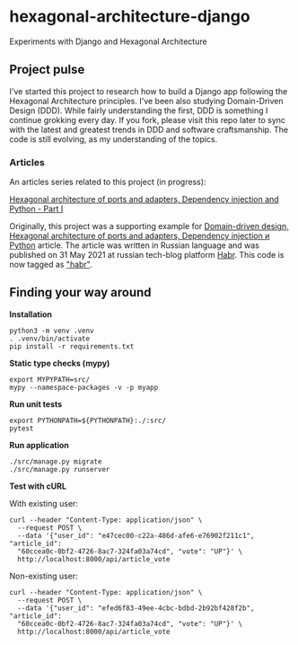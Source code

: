 # hexagonal-architecture-django
Experiments with Django and Hexagonal Architecture

## Project pulse

I've started this project to research how to build a Django app
following the Hexagonal Architecture principles.
I've been also studying Domain-Driven Design (DDD).
While fairly understanding the first, DDD is something I continue
grokking every day.
If you fork, please visit this repo later to sync with the latest and
greatest trends in DDD and software craftsmanship.
The code is still evolving, as my understanding of the topics.

### Articles

An articles series related to this project (in progress):

[Hexagonal architecture of ports and adapters, Dependency injection and Python - Part I](https://znasibov.info/posts/2021/10/30/hexarch_di_python_part_1.html)

Originally, this project was a supporting example for
[Domain-driven design, Hexagonal architecture of ports and adapters, Dependency injection и Python](https://habr.com/ru/post/559560/)
article.
The article was written in Russian language and was published on 31 May 2021
at russian tech-blog platform [Habr](https://habr.com/).
This code is now tagged as ["habr"](https://github.com/BasicWolf/hexagonal-architecture-django/tree/habr).

## Finding your way around


**Installation**

```shell
python3 -m venv .venv
. .venv/bin/activate
pip install -r requirements.txt
```

**Static type checks (mypy)**

```shell
export MYPYPATH=src/
mypy --namespace-packages -v -p myapp
```

**Run unit tests**

```shell
export PYTHONPATH=${PYTHONPATH}:./:src/
pytest
```

**Run application**

```shell
./src/manage.py migrate
./src/manage.py runserver
```

**Test with cURL**

With existing user:
```shell
curl --header "Content-Type: application/json" \
  --request POST \
  --data '{"user_id": "e47cec00-c22a-486d-afe6-e76902f211c1", "article_id":
  "60ccea0c-0bf2-4726-8ac7-324fa03a74cd", "vote": "UP"}' \
  http://localhost:8000/api/article_vote
```

Non-existing user:
```shell
curl --header "Content-Type: application/json" \
  --request POST \
  --data '{"user_id": "efed6f83-49ee-4cbc-bdbd-2b92bf428f2b", "article_id":
  "60ccea0c-0bf2-4726-8ac7-324fa03a74cd", "vote": "UP"}' \
  http://localhost:8000/api/article_vote
```
